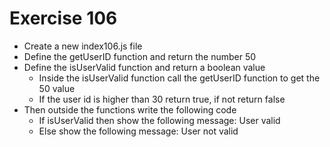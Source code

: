# Exercise 106

* Create a new index106.js file
* Define the getUserID function and return the number 50
* Define the isUserValid function and return a boolean value
  * Inside the isUserValid function call the getUserID function to get the 50 value
  * If the user id is higher than 30 return true, if not return false
* Then outside the functions write the following code
  * If isUserValid then show the following message: User valid
  * Else show the following message: User not valid
